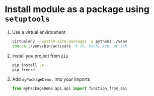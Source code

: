 # Install module as a package using `setuptools`

1. Use a virtual environment

    ```bash
    virtualenv --system-site-packages -p python3 ./venv
    source ./venv/bin/activate  # sh, bash, ksh, or zsh
    ```

1. Install you project from `pip`

    ```bash
    pip install -e .
    pip freeze
    ```

1. Add `myPackageDemo.` into your imports

    ```python
    from myPackageDemo.api.api import function_from_api
    ```
